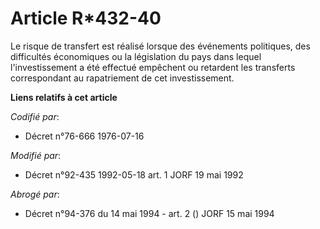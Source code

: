 # Article R*432-40

Le risque de transfert est réalisé lorsque des événements politiques, des difficultés économiques ou la législation du pays
dans lequel l'investissement a été effectué empêchent ou retardent les transferts correspondant au rapatriement de cet
investissement.

**Liens relatifs à cet article**

_Codifié par_:

  - Décret n°76-666 1976-07-16

_Modifié par_:

  - Décret n°92-435 1992-05-18 art. 1 JORF 19 mai 1992

_Abrogé par_:

  - Décret n°94-376 du 14 mai 1994 - art. 2 () JORF 15 mai 1994
